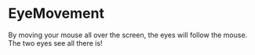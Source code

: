 # EyeMovement
By moving your mouse all over the screen, the eyes will follow the mouse. The two eyes see all there is!
